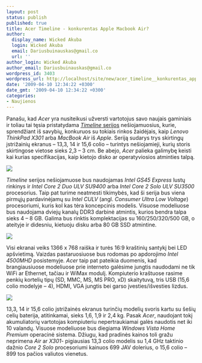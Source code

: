 ```yaml
---
layout: post
status: publish
published: true
title: Acer Timeline - konkurentas Apple Macbook Air?
author:
  display_name: Wicked Akuba
  login: Wicked Akuba
  email: Dariusbuinauskas@gmail.co
  url: ''
author_login: Wicked Akuba
author_email: Dariusbuinauskas@gmail.co
wordpress_id: 3403
wordpress_url: http://localhost/site/new/acer_timeline__konkurentas_apple_macbook_air/
date: '2009-04-10 12:34:22 +0300'
date_gmt: '2009-04-10 12:34:22 +0300'
categories:
- Naujienos
---
```

<p>Panašu, kad <i>Acer</i> yra nusiteikusi užversti vartotojus savo naujais gaminiais ir toliau tai tęsia pristatydama <a class="ns" href="http://www.acer.com/timeline/"><i>Timeline</i> serijos</a> nešiojamuosius, kurie, sprendžiant iš savybių, konkuruos su tokiais rinkos žaidėjais, kaip <i>Lenovo ThinkPad X301 </i> arba <i>MacBook Air</i> iš <i>Apple</i>. Seriją sudarys trys skirtingų įstrižainių ekranus – 13,3, 14 ir 15,6 colio – turintys nešiojamieji, kurių storis skirtingose vietose sieks 2,3 – 3 cm. Be abejo, <i>Acer</i> palieka galimybę keisti kai kurias specifikacijas, kaip kietojo disko ar operatyviosios atminties talpą. </p>
<p><img src="http://akuba.technews.lt/Acer_timeline_1.jpg" /></p>
<p><i>Timeline</i> serijos nešiojamuose bus naudojamas <i>Intel GS45 Express</i> lustų rinkinys ir <i>Intel Core 2 Duo ULV SU9400</i> arba <i>Intel Core 2 Solo ULV SU3500</i> procesorius. Taip pat turime neatmesti tikimybės, kad ši serija bus viena pirmųjų pardavinėjamų su <i>Intel CULV</i> (angl. <i>Consumer Ultra Low Voltage</i>) procesoriumi, kuris kol kas tėra koncepcinis modelis. Visuose modeliuose bus naudojama dviejų kanalų DDR3 darbinė atmintis, kurios bendra talpa sieks 4 – 8 GB. Galima bus rinktis komplektacijas su 160/250/320/500 GB, o ateityje ir didesniu, kietuoju disku arba 80 GB SSD atmintine.</p>
<p><img src="http://akuba.technews.lt/Acer_timeline_2.jpg" /></p>
<p>Visi ekranai veiks 1366 x 768 raiška ir turės 16:9 kraštinių santykį bei LED apšvietimą. Vaizdas pastaruosiuose bus rodomas po apdorojimo <i>Intel 4500MHD</i> posistemyje. <i>Acer</i> taip pat pateikia duomenis, kad brangiausiuose modeliuose prie interneto galėsime jungtis naudodami ne tik WiFi ar Ethernet, tačiau ir WiMax modulį. Kompiuterio kraštuose rasime penkių kortelių tipų (SD, MMC, MS, MS PRO, xD) skaitytuvą, tris USB (15,6 colio modelyje – 4), HDMI, VGA jungtis bei garso įvesties/išvesties lizdus.  </p>
<p><img src="http://akuba.technews.lt/Acer_timeline_3.jpg" /></p>
<p>13,3, 14 ir 15,6 colio įstrižainės ekranus turinčių modelių svoris kartu su šešių celių baterija, atitinkamai, sieks 1,6, 1,9 ir 2,4 kg. Pasak <i>Acer</i>, naudojant tokį akumuliatorių vartotojas kompiuteriu nepertraukiamai galės naudotis net iki 10 valandų. Visuose modeliuose bus diegiama <i>Windows Vista Home Premium</i> operacinė sistema. Džiugu, kad pradinės kainos toli gražu neprimena <i>Air</i> ar <i>X301</i>- pigiausias 13,3 colio modelis su 1,4 GHz taktinio dažnio <i>Core 2 Solo</i> procesoriumi kainuos 699 JAV  dolerius, o 15,6 colio – 899 tos pačios valiutos vienetus.</p>
